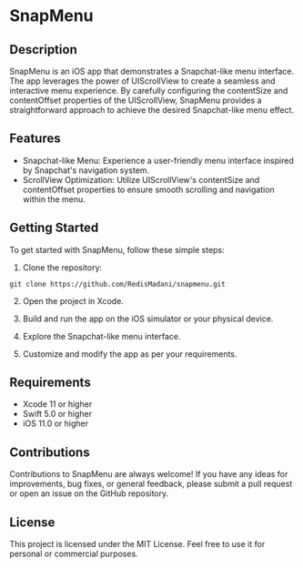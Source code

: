 # SnapMenu


## Description
SnapMenu is an iOS app that demonstrates a Snapchat-like menu interface. The app leverages the power of UIScrollView to create a seamless and interactive menu experience. By carefully configuring the contentSize and contentOffset properties of the UIScrollView, SnapMenu provides a straightforward approach to achieve the desired Snapchat-like menu effect.

## Features
- Snapchat-like Menu: Experience a user-friendly menu interface inspired by Snapchat's navigation system.
- ScrollView Optimization: Utilize UIScrollView's contentSize and contentOffset properties to ensure smooth scrolling and navigation within the menu.

## Getting Started
To get started with SnapMenu, follow these simple steps:

1. Clone the repository:
```
git clone https://github.com/RedisMadani/snapmenu.git
```

2. Open the project in Xcode.

3. Build and run the app on the iOS simulator or your physical device.

4. Explore the Snapchat-like menu interface.

5. Customize and modify the app as per your requirements.

## Requirements
- Xcode 11 or higher
- Swift 5.0 or higher
- iOS 11.0 or higher

## Contributions
Contributions to SnapMenu are always welcome! If you have any ideas for improvements, bug fixes, or general feedback, please submit a pull request or open an issue on the GitHub repository.

## License
This project is licensed under the MIT License. Feel free to use it for personal or commercial purposes.
